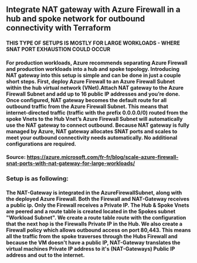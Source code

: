 ## Integrate NAT gateway with Azure Firewall in a hub and spoke network for outbound connectivity with Terraform

#### THIS TYPE OF SETUPS IS MOSTLY FOR LARGE WORKLOADS - WHERE SNAT PORT EXHAUSTION COULD OCCUR

#### For production workloads, Azure recommends separating Azure Firewall and production workloads into a hub and spoke topology. Introducing NAT gateway into this setup is simple and can be done in just a couple short steps. First, deploy Azure Firewall to an Azure Firewall Subnet within the hub virtual network (VNet).Attach NAT gateway to the Azure Firewall Subnet and add up to 16 public IP addresses and you’re done. Once configured, NAT gateway becomes the default route for all outbound traffic from the Azure Firewall Subnet. This means that internet-directed traffic (traffic with the prefix 0.0.0.0/0) routed from the spoke Vnets to the Hub Vnet’s Azure Firewall Subnet will automatically use the NAT gateway to connect outbound. Because NAT gateway is fully managed by Azure, NAT gateway allocates SNAT ports and scales to meet your outbound connectivity needs automatically. No additional configurations are required.

#### Source: https://azure.microsoft.com/fr-fr/blog/scale-azure-firewall-snat-ports-with-nat-gateway-for-large-workloads/

### Setup is as following:
#### The NAT-Gateway is integrated in the AzureFirewallSubnet, along with the deployed Azure Firewall. Both the Firewall and NAT-Gateway receives a public ip. Only the Firewall receives a Private IP. The Hub & Spoke Vnets are peered and a route table is created located in the Spokes subnet "Workload Subnet". We create a route table route with the configuration that the next hop is the Firewalls Private IP in the Hub. We also create a Firewall policy which allows outbound access on port 80,443. This means all the traffic from the spoke traverses through the Hubs Firewall and because the VM doesn't have a public IP, NAT-Gateway translates the virtual machines Private IP address to it's (NAT-Gateways) Public IP address and out to the internet.